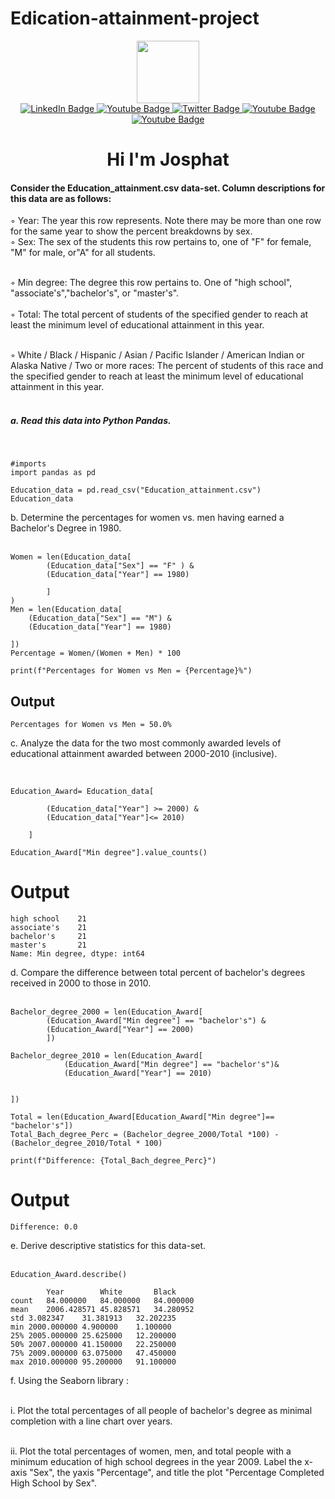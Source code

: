 # Edication-attainment-project

<div id="header" align="center">
  <img src="https://media.giphy.com/media/M9gbBd9nbDrOTu1Mqx/giphy.gif" width="100"/>
  <div id="badges">
  <a href="https://www.linkedin.com/in/josphat-rono-61a075232/">
    <img src="https://img.shields.io/badge/-Jaycee-0e76a8?style=flat&labelColor=0e76a8&logo=linkedin&logoColor=white" alt="LinkedIn Badge"/>
  </a>
  <a href="mailto:jayceecoder@gmail.com">
    <img src="https://img.shields.io/badge/-jayceecoder-c0392b?style=flat&labelColor=c0392b&logo=gmail&logoColor=white)]" alt="Youtube Badge"/>
  </a>
  <a href="https://twitter.com/CodeJaycee">
    <img src="https://img.shields.io/badge/-@CodeJaycee-1ca0f1?style=flat&labelColor=1ca0f1&logo=twitter&logoColor=white&link=https://twitter.com/CodeJaycee" alt="Twitter Badge"/>
  </a>
  <a href="https://www.youtube.com/channel/UCyH8q1BeRAPtaVm_iwsiHpw">
    <img src="https://img.shields.io/badge/-Code_with_Jaycee-e74c3c?style=flat&labelColor=e74c3c&logo=youtube&logoColor=white" alt="Youtube Badge"/>
  </a>
  <a href="https://www.instagram.com/programmer_jaycee/">
    <img src="https://img.shields.io/badge/-@programmer_jaycee-e84393?style=flat&labelColor=e84393&logo=instagram&logoColor=white" alt="Youtube Badge"/>
  </a>
  
  
</div>
<img src="https://komarev.com/ghpvc/?username=Code-with-jaycee&style=flat-square&color=blue" alt=""/>

<h1>
Hi I'm Josphat 
</div>

<h4>Consider the Education_attainment.csv data-set. Column descriptions for this data are as follows:</h4>

◦ Year: The year this row represents. Note there may be more than one row for the same year to show the percent breakdowns by sex.<br>
◦ Sex: The sex of the students this row pertains to, one of "F" for female, "M" for male, or"A" for all students.<br><br>

◦ Min degree: The degree this row pertains to. One of "high school", "associate's","bachelor's", or "master's".<br><br>
◦ Total: The total percent of students of the specified gender to reach at least the minimum level of educational attainment in this year.<br><br>


◦ White / Black / Hispanic / Asian / Pacific Islander / American Indian or Alaska Native / Two or more races: The percent of students of this race and the specified gender to reach at least the minimum level of educational attainment in this year.<br><br>



<h5><b>a. Read this data into Python Pandas.</b></h5>
<br>

```
#imports
import pandas as pd
```
```
Education_data = pd.read_csv("Education_attainment.csv")
Education_data
```

b. Determine the percentages for women vs. men having earned a Bachelor's Degree in 1980.
<br><br>

```
Women = len(Education_data[
        (Education_data["Sex"] == "F" ) &
        (Education_data["Year"] == 1980) 
       
        ]
)
Men = len(Education_data[
    (Education_data["Sex"] == "M") &
    (Education_data["Year"] == 1980) 
    
])
Percentage = Women/(Women + Men) * 100

print(f"Percentages for Women vs Men = {Percentage}%")
```
<h2>Output</h2>

```
Percentages for Women vs Men = 50.0%
```
c. Analyze the data for the two most commonly awarded levels of educational attainment awarded between 2000-2010 (inclusive).<br><br>

```

Education_Award= Education_data[
      
        (Education_data["Year"] >= 2000) &
        (Education_data["Year"]<= 2010)
        
    ]

Education_Award["Min degree"].value_counts()
```

<h1>Output</h1>

```
high school    21
associate's    21
bachelor's     21
master's       21
Name: Min degree, dtype: int64
```
d. Compare the difference between total percent of bachelor's degrees received in 2000 to those in 2010.<br><br>

```
Bachelor_degree_2000 = len(Education_Award[
        (Education_Award["Min degree"] == "bachelor's") &
        (Education_Award["Year"] == 2000)
        ])

Bachelor_degree_2010 = len(Education_Award[
            (Education_Award["Min degree"] == "bachelor's")&
            (Education_Award["Year"] == 2010)


])

Total = len(Education_Award[Education_Award["Min degree"]== "bachelor's"])
Total_Bach_degree_Perc = (Bachelor_degree_2000/Total *100) - (Bachelor_degree_2010/Total * 100)

print(f"Difference: {Total_Bach_degree_Perc}")

```

<h1>Output</h1>

```
Difference: 0.0
```
e. Derive descriptive statistics for this data-set.<br><br>

```
Education_Award.describe()
```

```
        Year	    White	    Black
count	84.000000	84.000000	84.000000
mean	2006.428571	45.828571	34.280952
std	3.082347	31.381913	32.202235
min	2000.000000	4.900000	1.100000
25%	2005.000000	25.625000	12.200000
50%	2007.000000	41.150000	22.250000
75%	2009.000000	63.075000	47.450000
max	2010.000000	95.200000	91.100000
```
f. Using the Seaborn library :<br><br>



i. Plot the total percentages of all people of bachelor's degree as minimal completion with a line chart over years.<br><br>

ii. Plot the total percentages of women, men, and total people with a minimum education of high school degrees in the year 2009. Label the x-axis "Sex", the yaxis "Percentage", and title the plot "Percentage Completed High School by Sex".<br><br>